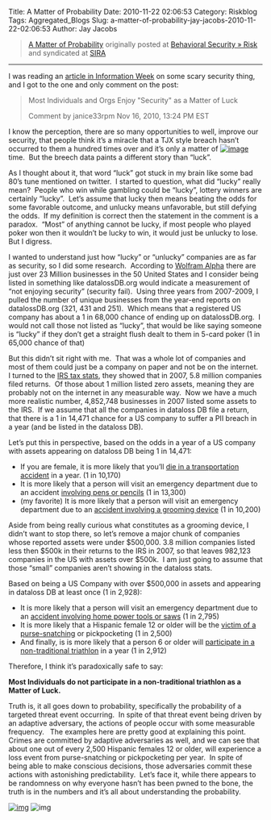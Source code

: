 Title: A Matter of Probability
Date: 2010-11-22 02:06:53
Category: Riskblog
Tags: Aggregated_Blogs
Slug: a-matter-of-probability-jay-jacobs-2010-11-22-02:06:53
Author: Jay Jacobs

>[A Matter of Probability](https://beechplane.wordpress.com/2010/11/21/a-matter-of-probability/) originally posted at [Behavioral Security » Risk](https://beechplane.wordpress.com) and syndicated at [SIRA](http://societyinforisk.org)
***
I was reading an [article in Information Week](http://www.informationweek.com/news/security/management/showArticle.jhtml?articleID=228201056) on some scary security thing, and I got to the one and only comment on the post:

> Most Individuals and Orgs Enjoy "Security" as a Matter of Luck
>
> Comment by janice33rpm Nov 16, 2010, 13:24 PM EST

I know the perception, there are so many opportunities to well, improve our security, that people think it’s a miracle that a TJX style breach hasn’t occurred to them a hundred times over and it’s only a matter of [![image](https://beechplane.files.wordpress.com/2010/11/image_thumb1.png?w=140&h=149 "image")](https://beechplane.files.wordpress.com/2010/11/image1.png)time.  But the breech data paints a different story than “luck”. 

As I thought about it, that word “luck” got stuck in my brain like some bad 80’s tune mentioned on twitter.  I started to question, what did “lucky” really mean?  People who win while gambling could be “lucky”, lottery winners are certainly “lucky”.  Let’s assume that lucky then means beating the odds for some favorable outcome, and unlucky means unfavorable, but still defying the odds.  If my definition is correct then the statement in the comment is a paradox.  “Most” of anything cannot be lucky, if most people who played poker won then it wouldn’t be lucky to win, it would just be unlucky to lose.  But I digress. 

I wanted to understand just how “lucky” or “unlucky” companies are as far as security, so I did some research.  According to [Wolfram Alpha](http://www.wolframalpha.com/input/?i=all+US+states+number+of+businesses) there are just over 23 Million businesses in the 50 United States and I consider being listed in something like datalossDB.org would indicate a measurement of “not enjoying security” (security fail).  Using three years from 2007-2009, I pulled the number of unique businesses from the year-end reports on datalossDB.org (321, 431 and 251).  Which means that a registered US company has about a 1 in 68,000 chance of ending up on datalossDB.org.  I would not call those not listed as “lucky”, that would be like saying someone is “lucky” if they don’t get a straight flush dealt to them in 5-card poker (1 in 65,000 chance of that)

But this didn’t sit right with me.  That was a whole lot of companies and most of them could just be a company on paper and not be on the internet.  I turned to the [IRS tax stats](http://www.irs.gov/taxstats/bustaxstats/article/0,,id=96293,00.html#_bm1), they showed that in 2007, 5.8 million companies filed returns.  Of those about 1 million listed zero assets, meaning they are probably not on the internet in any measurable way.  Now we have a much more realistic number, 4,852,748 businesses in 2007 listed some assets to the IRS.  If we assume that all the companies in dataloss DB file a return, that there is a 1 in 14,471 chance for a US company to suffer a PII breach in a year (and be listed in the dataloss DB).

Let’s put this in perspective, based on the odds in a year of a US company with assets appearing on dataloss DB being 1 in 14,471:

-   If you are female, it is more likely that you’ll [die in a transportation accident](http://bookofodds.com/Accidents-Death/Death-Rates/Odds/The-odds-a-female-will-die-in-a-transportation-accident-in-a-year-are-1-in-10-170-US-1999-2006) in a year. (1 in 10,170)
-   It is more likely that a person will visit an emergency department due to an accident [involving pens or pencils](http://bookofodds.com/Accidents-Death/Nonfatal-Accidents/Odds/The-odds-a-person-will-visit-an-emergency-department-due-to-an-accident-involving-pens-or-pencils-in-a-year-are-1-in-13-300-US-2007) (1 in 13,300)
-   (my favorite) It is more likely that a person will visit an emergency department due to an [accident involving a grooming device](http://bookofodds.com/Accidents-Death/Nonfatal-Accidents/Odds/The-odds-a-person-will-visit-an-emergency-department-due-to-an-accident-involving-a-grooming-device-in-a-year-are-1-in-10-200-US-2007) (1 in 10,200)

Aside from being really curious what constitutes as a grooming device, I didn’t want to stop there, so let’s remove a major chunk of companies whose reported assets were under \$500,000. 3.8 million companies listed less then \$500k in their returns to the IRS in 2007, so that leaves 982,123 companies in the US with assets over \$500k.  I am just going to assume that those “small” companies aren’t showing in the dataloss stats.

Based on being a US Company with over \$500,000 in assets and appearing in dataloss DB at least once (1 in 2,928):

-   It is more likely that a person will visit an emergency department due to an [accident involving home power tools or saws](http://bookofodds.com/Accidents-Death/Nonfatal-Accidents/Odds/The-odds-a-person-will-visit-an-emergency-department-due-to-an-accident-involving-home-power-tools-or-saws-in-a-year-are-1-in-2-795-US-2007) (1 in 2,795)
-   It is more likely that a Hispanic female 12 or older will be the [victim of a purse-snatching](http://bookofodds.com/Relationships-Society/Crime-Punishment/Odds/The-odds-a-Hispanic-female-12-or-older-will-be-the-victim-of-a-purse-snatching-or-pickpocketing-in-a-year-are-1-in-2-500-US-2006) or pickpocketing (1 in 2,500)
-   And finally, is is more likely that a person 6 or older will [participate in a non-traditional triathlon](http://bookofodds.com/Daily-Life-Activities/Sports/Odds/The-odds-a-person-6-or-older-will-participate-in-a-non-traditional-triathlon-once-a-year-are-1-in-2-912-US-2007) in a year (1 in 2,912)

Therefore, I think it’s paradoxically safe to say:

**Most Individuals do not participate in a non-traditional triathlon as a Matter of Luck.**

Truth is, it all goes down to probability, specifically the probability of a targeted threat event occurring.  In spite of that threat event being driven by an adaptive adversary, the actions of people occur with some measurable frequency.   The examples here are pretty good at explaining this point.  Crimes are committed by adaptive adversaries as well, and we can see that about one out of every 2,500 Hispanic females 12 or older, will experience a loss event from purse-snatching or pickpocketing per year.  In spite of being able to make conscious decisions, those adversaries commit these actions with astonishing predictability.  Let’s face it, while there appears to be randomness on why everyone hasn’t has been pwned to the bone, the truth is in the numbers and it’s all about understanding the probability.

[![img](/images/blank.png)](#) ![img](https://pixel.wp.com/b.gif?host=beechplane.wordpress.com&blog=13708129&post=64&subd=beechplane&ref=&feed=1)


